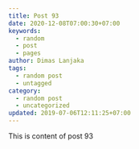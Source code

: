 ```yaml
---
title: Post 93
date: 2020-12-08T07:00:30+07:00
keywords:
  - random
  - post
  - pages
author: Dimas Lanjaka
tags:
  - random post
  - untagged
category:
  - random post
  - uncategorized
updated: 2019-07-06T12:11:25+07:00
---
```

This is content of post 93